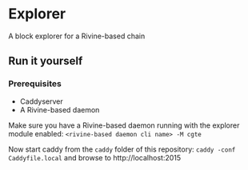 # Explorer

A block explorer for a Rivine-based chain

## Run it yourself

### Prerequisites
* Caddyserver
* A Rivine-based daemon


Make sure you have a Rivine-based daemon running with the explorer module enabled:
`<rivine-based daemon cli name> -M cgte`

Now start caddy from the `caddy` folder of this repository:
`caddy -conf Caddyfile.local`
and browse to http://localhost:2015
